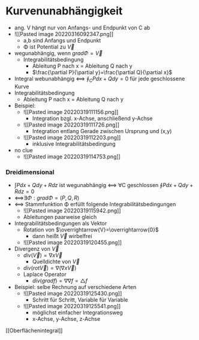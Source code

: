 # Kurvenunabhängigkeit
+ ang. V hängt nur von Anfangs- und Endpunkt von C ab
+ ![[Pasted image 20220316092347.png]]
	+ a,b sind Anfangs und Endpunkt
	+ Φ ist Potential zu $\overrightarrow{V}$
+ wegunabhängig, wenn $grad Φ=\overrightarrow{V}$
	+ Integrabilitätsbedingung
		+ Ableitung P nach x = Ableitung Q nach y
		+ $\frac{\partial P}{\partial y}=\frac{\partial Q}{\partial x}$
+ Integral webunabhängig <==> $\oint_C Pdx + Qdy = 0$ für jede geschlossene Kurve
+ Integrabilitätsbedingung
	+ Ableitung P nach x = Ableitung Q nach y
+ Beispiel:
	+ ![[Pasted image 20220319111156.png]]
		+ Integration bzgl. x-Achse, anschließend y-Achse
	+ ![[Pasted image 20220319111726.png]]
		+ Integration entlang Gerade zwischen Ursprung und (x,y)
	+ ![[Pasted image 20220319112203.png]]
		+ inklusive Integrabilitätsbedingung
+ no clue
	+ ![[Pasted image 20220319114753.png]]

### Dreidimensional
+ $\int Pdx+Qdy+Rdz$ ist wegunabhängig <==> ∀C geschlossen $\oint Pdx+Qdy+Rdz=0$
+ <==>$∃Φ:grad Φ=(P,Q,R)$
+ <==> Stammfunktion Φ erfüllt folgende Integrabilitätsbedingungen
	+ ![[Pasted image 20220319115942.png]]
	+ Ableitungen paarweise gleich
+ Integrabilitätsbedingungen als Vektor
	+ Rotation von $\overrightarrow{V}=\overrightarrow{0}$
		+ dann heißt $\overrightarrow{V}$ wirbelfrei
	+ ![[Pasted image 20220319120455.png]]
+ Divergenz von $\overrightarrow{V}$
	+ $div(\overrightarrow{V})=\nabla x \overrightarrow{V}$
		+ Quelldichte von $\overrightarrow{V}$
	+ $div(rot\overrightarrow{V})=\nabla(\nabla x \overrightarrow{V})$
	+ Laplace Operator
		+ $div(grad f)=\nabla\nabla f=△ f$
+ Beispiel: selbe Rechnung auf verschiedene Arten
	+ ![[Pasted image 20220319125430.png]]
		+ Schritt für Schritt, Variable für Variable
	+ ![[Pasted image 20220319125541.png]]
		+ möglichst einfacher Integrationsweg
		+ x-Achse, y-Achse, z-Achse

[[Oberflächenintegral]]